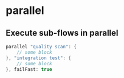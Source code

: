 # parallel

## Execute sub-flows in parallel



```groovy
parallel "quality scan": {
  	// some block
}, "integration test": {
  	// some block
}, failFast: true
```

